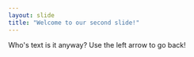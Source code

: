 ```yaml
---
layout: slide
title: "Welcome to our second slide!"
---
```

Who's text is it anyway?
Use the left arrow to go back!
